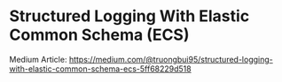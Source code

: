 # Structured Logging With Elastic Common Schema (ECS)

Medium Article: https://medium.com/@truongbui95/structured-logging-with-elastic-common-schema-ecs-5ff68229d518
